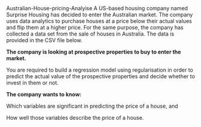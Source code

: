 <head> Australian-House-pricing-Analyise </head>
A US-based housing company named Surprise Housing has decided to enter the Australian market. The company uses data analytics to purchase houses at a price below their actual values and flip them at a higher price. For the same purpose, the company has collected a data set from the sale of houses in Australia. The data is provided in the CSV file below.

 

<b>The company is looking at prospective properties to buy to enter the market.</b>

You are required to build a regression model using regularisation in order to predict the actual value of the prospective properties and decide whether to invest in them or not.

 

<b>The company wants to know: </b>

Which variables are significant in predicting the price of a house, and

How well those variables describe the price of a house.
